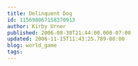 ```yaml
---
title: Delinquent Dog
id: 115698067158370913
author: Kirby Urner
published: 2006-08-30T21:44:00.000-07:00
updated: 2006-11-15T11:43:25.789-08:00
blog: world_game
tags: 
---
```


